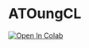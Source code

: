 # ATOungCL
<a href="https://colab.research.google.com/github/ATOung/ATOung/blob/main/ATO_Tool.ipynb" target="_parent"><img src="https://colab.research.google.com/assets/colab-badge.svg" alt="Open In Colab"/></a>
